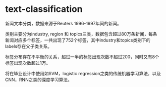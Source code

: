 # text-classification

新闻文本分类，数据来源于Reuters 1996-1997年间的新闻。

类别主要分为industry, region 和 topics三类，数据包含超过80万条新闻，每条新闻对应多个标签，一共出现了752个标签，其中industry和topics类别下的labels存在父子类关系。

标签分布存在不平衡的关系，超过一半的标签出现次数不超过200，同时又有8个标签出现次数超过1万。

将在毕业设计中使用如SVM，logistic regression之类的传统机器学习算法，以及CNN，RNN之类的深度学习算法。
